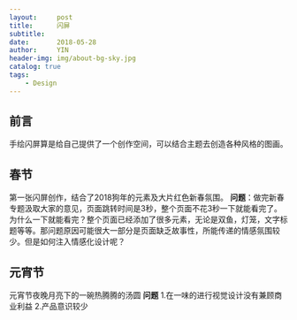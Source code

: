 ```yaml
---
layout:     post
title:      闪屏
subtitle:   
date:       2018-05-28
author:     YIN
header-img: img/about-bg-sky.jpg
catalog: true
tags:
    - Design
---
```


## 前言
手绘闪屏算是给自己提供了一个创作空间，可以结合主题去创造各种风格的图画。

## 春节
第一张闪屏创作，结合了2018狗年的元素及大片红色新春氛围。
**问题**：做完新春专题汲取大家的意见，页面跳转时间是3秒，整个页面不花3秒一下就能看完了。为什么一下就能看完？整个页面已经添加了很多元素，无论是双鱼，灯笼，文字标题等等。那问题原因可能很大一部分是页面缺乏故事性，所能传递的情感氛围较少。但是如何注入情感化设计呢？ 

## 元宵节
元宵节夜晚月亮下的一碗热腾腾的汤圆
**问题**
1.在一味的进行视觉设计没有兼顾商业利益
2.产品意识较少

